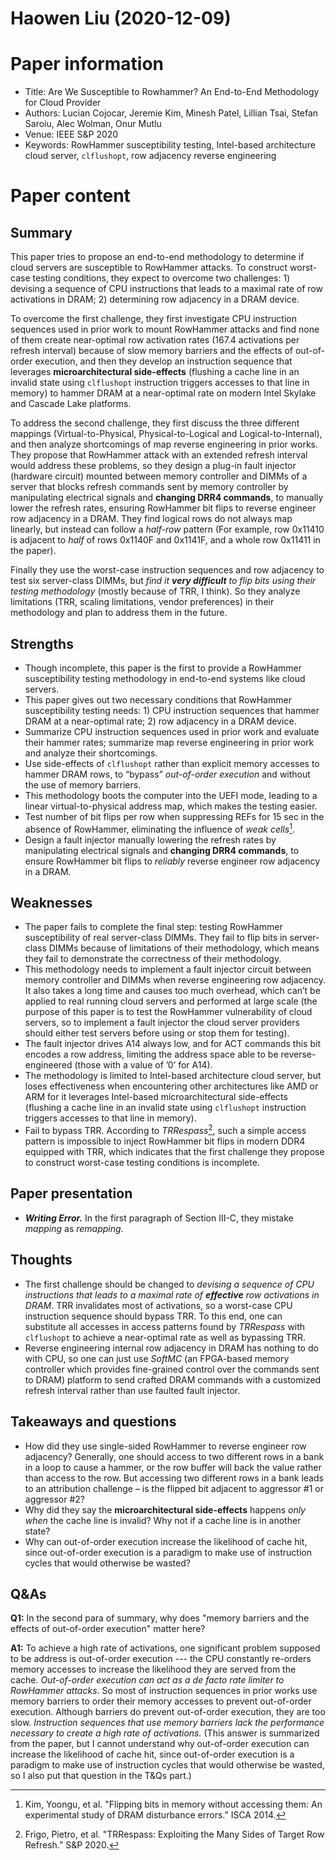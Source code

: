 # Haowen Liu (2020-12-09)

# Paper information

- Title: Are We Susceptible to Rowhammer? An End-to-End Methodology for Cloud Provider
- Authors: Lucian Cojocar, Jeremie Kim, Minesh Patel, Lillian Tsai, Stefan Saroiu, Alec Wolman, Onur Mutlu
- Venue: IEEE S&P 2020
- Keywords: RowHammer susceptibility testing, Intel-based architecture cloud server, `clflushopt`, row adjacency reverse engineering

# Paper content

## Summary

This paper tries to propose an end-to-end methodology to determine if cloud servers are susceptible to RowHammer attacks. To construct worst-case testing conditions, they expect to overcome two challenges: 1) devising a sequence of CPU instructions that leads to a maximal rate of row activations in DRAM; 2) determining row adjacency in a DRAM device.

To overcome the first challenge, they first investigate CPU instruction sequences used in prior work to mount RowHammer attacks and find none of them create near-optimal row activation rates ($167.4$ activations per refresh interval) because of slow memory barriers and the effects of out-of-order execution, and then they develop an instruction sequence that leverages **microarchitectural side-effects** (flushing a cache line in an invalid state using `clflushopt` instruction triggers accesses to that line in memory) to hammer DRAM at a near-optimal rate on modern Intel Skylake and Cascade Lake platforms.

To address the second challenge, they first discuss the three different mappings (Virtual-to-Physical, Physical-to-Logical and Logical-to-Internal), and then analyze shortcomings of map reverse engineering in prior works. They propose that RowHammer attack with an extended refresh interval would address these problems, so they design a plug-in fault injector (hardware circuit) mounted between memory controller and DIMMs of a server that blocks refresh commands sent by memory controller by manipulating electrical signals and **changing DRR4 commands**, to manually lower the refresh rates, ensuring RowHammer bit flips to reverse engineer row adjacency in a DRAM. They find logical rows do not always map linearly, but instead can follow a *half-row* pattern (For example, row 0x11410 is adjacent to *half* of rows 0x1140F and 0x1141F, and a whole row 0x11411 in the paper).

Finally they use the worst-case instruction sequences and row adjacency to test six server-class DIMMs, but *find it **very difficult** to flip bits using their testing methodology* (mostly because of TRR, I think). So they analyze limitations (TRR, scaling limitations, vendor preferences) in their methodology and plan to address them in the future.

## Strengths

- Though incomplete, this paper is the first to provide a RowHammer susceptibility testing methodology in end-to-end systems like cloud servers.
- This paper gives out two necessary conditions that RowHammer susceptibility testing needs: 1) CPU instruction sequences that hammer DRAM at a near-optimal rate; 2) row adjacency in a DRAM device.
- Summarize CPU instruction sequences used in prior work and evaluate their hammer rates; summarize map reverse engineering in prior work and analyze their shortcomings.
- Use side-effects of `clflushopt` rather than explicit memory accesses to hammer DRAM rows, to “bypass” *out-of-order execution* and without the use of memory barriers.
- This methodology boots the computer into the UEFI mode, leading to a linear virtual-to-physical address map, which makes the testing easier.
- Test number of bit flips per row when suppressing REFs for $15$ sec in the absence of RowHammer, eliminating the influence of *weak cells*[^1].
- Design a fault injector manually lowering the refresh rates by manipulating electrical signals and **changing DRR4 commands**, to ensure RowHammer bit flips to *reliably* reverse engineer row adjacency in a DRAM.

## Weaknesses

- The paper fails to complete the final step: testing RowHammer susceptibility of real server-class DIMMs. They fail to flip bits in server-class DIMMs because of limitations of their methodology, which means they fail to demonstrate the correctness of their methodology.
- This methodology needs to implement a fault injector circuit between memory controller and DIMMs when reverse engineering row adjacency. It also takes a long time and causes too much overhead, which can’t be applied to real running cloud servers and performed at large scale (the purpose of this paper is to test the RowHammer vulnerability of cloud servers, so to implement a fault injector the cloud server providers should either test servers before using or stop them for testing).
- The fault injector drives A14 always low, and for ACT commands this bit encodes a row address, limiting the address space able to be reverse-engineered (those with a value of ’0’ for A14).
- The methodology is limited to Intel-based architecture cloud server, but loses effectiveness when encountering other architectures like AMD or ARM for it leverages Intel-based microarchitectural side-effects (flushing a cache line in an invalid state using `clflushopt` instruction triggers accesses to that line in memory).
- Fail to bypass TRR. According to *TRRespass*[^2], such a simple access pattern is impossible to inject RowHammer bit flips in modern DDR4 equipped with TRR, which indicates that the first challenge they propose to construct worst-case testing conditions is incomplete.

## Paper presentation

- ***Writing Error.*** In the first paragraph of Section III-C, they mistake *mapping* as *remapping*.

## Thoughts
- The first challenge should be changed to *devising a sequence of CPU instructions that leads to a maximal rate of **effective** row activations in DRAM*. TRR invalidates most of activations, so a worst-case CPU instruction sequence should bypass TRR. To this end, one can substitute all accesses in access patterns found by *TRRespass* with `clflushopt` to achieve a near-optimal rate as well as bypassing TRR.
- Reverse engineering internal row adjacency in DRAM has nothing to do with CPU, so one can just use *SoftMC* (an FPGA-based memory controller which provides fine-grained control over the commands sent to DRAM) platform to send crafted DRAM commands with a customized refresh interval rather than use faulted fault injector.

## Takeaways and questions

- How did they use single-sided RowHammer to reverse engineer row adjacency? Generally, one should access to two different rows in a bank in a loop to cause a hammer, or the row buffer will back the value rather than access to the row. But accessing two different rows in a bank leads to an attribution challenge – is the flipped bit adjacent to aggressor #1 or aggressor #2?
- Why did they say the **microarchitectural side-effects** happens *only when* the cache line is invalid? Why not if a cache line is in another state?
- Why can out-of-order execution increase the likelihood of cache hit, since out-of-order execution is a paradigm to make use of instruction cycles that would otherwise be wasted?

## Q&As

**Q1:** In the second para of summary, why does "memory barriers and the effects of out-of-order execution" matter here?

**A1:** To achieve a high rate of activations, one significant problem supposed to be address is out-of-order execution --- the CPU constantly re-orders memory accesses to increase the likelihood they are served from the cache. *Out-of-order execution can act as a de facto rate limiter to RowHammer attacks*. So most of instruction sequences in prior works use memory barriers to order their memory accesses to prevent out-of-order execution. Although barriers do prevent out-of-order execution, they are too slow. *Instruction sequences that use memory barriers lack the performance necessary to create a high rate of activations.* (This answer is summarized from the paper, but I cannot understand why out-of-order execution can increase the likelihood of cache hit, since out-of-order execution is a paradigm to make use of instruction cycles that would otherwise be wasted, so I also put that question in the T&Qs part.)




[^1]: Kim, Yoongu, et al. "Flipping bits in memory without accessing them: An experimental study of DRAM disturbance errors.” ISCA 2014.
[^2]: Frigo, Pietro, et al. "TRRespass: Exploiting the Many Sides of Target Row Refresh.” S&P 2020.

